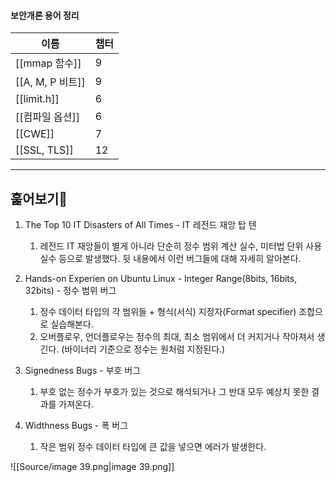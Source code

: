 #### 보안개론 용어 정리
|이름|챕터|
|---|---|
|[[mmap 함수]]|9|
|[[A, M, P 비트]]|9|
|[[limit.h]]|6|
|[[컴파일 옵션]]|6|
|[[CWE]]|7|
|[[SSL, TLS]]|12|
  
  
---
## 훑어보기🐶
1. The Top 10 IT Disasters of All Times - IT 레전드 재앙 탑 텐
    
    1. 레전드 IT 재앙들이 별게 아니라 단순히 정수 범위 계산 실수, 미터법 단위 사용 실수 등으로 발생했다. 뒷 내용에서 이런 버그들에 대해 자세히 알아본다.
    
      
    
2. Hands-on Experien on Ubuntu Linux - Integer Range(8bits, 16bits, 32bits) - 정수 범위 버그
    
    1. 정수 데이터 타입의 각 범위들 + 형식(서식) 지정자(Format specifier) 조합으로 실습해본다.
    2. 오버플로우, 언더플로우는 정수의 최대, 최소 범위에서 더 커지거나 작아져서 생긴다. (바이너리 기준으로 정수는 원처럼 지정된다.)
    
      
    
3. Signedness Bugs - 부호 버그
    
    1. 부호 없는 정수가 부호가 있는 것으로 해석되거나 그 반대 모두 예상치 못한 결과를 가져온다.
    
      
    
4. Widthness Bugs - 폭 버그
    1. 작은 범위 정수 데이터 타입에 큰 값을 넣으면 에러가 발생한다.
  
  
![[Source/image 39.png|image 39.png]]